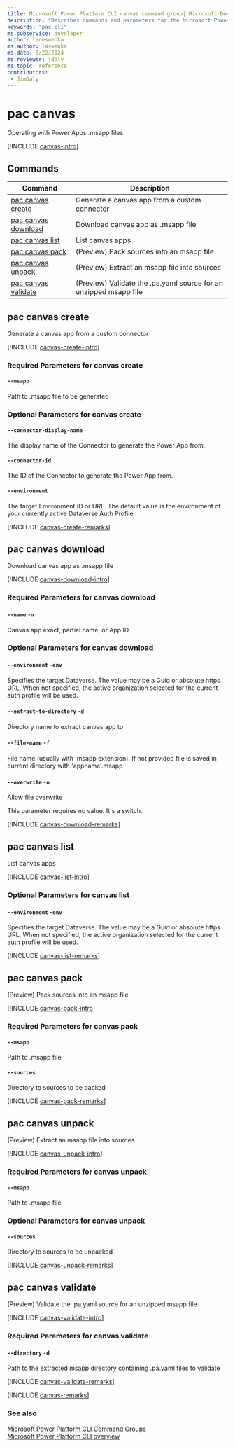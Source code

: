```yaml
---
title: Microsoft Power Platform CLI canvas command group| Microsoft Docs
description: "Describes commands and parameters for the Microsoft Power Platform CLI canvas command group."
keywords: "pac cli"
ms.subservice: developer
author: laneswenka
ms.author: laswenka
ms.date: 8/22/2024
ms.reviewer: jdaly
ms.topic: reference
contributors: 
 - JimDaly
---
```

<!-- 
Do not edit this file. 
This file is generated by a program and any changes will be overwritten when this topic is re-generated.
Use the include files to add additional content to this topic.
-->
# pac canvas

Operating with Power Apps .msapp files

[!INCLUDE [canvas-intro](includes/canvas-intro.md)]

## Commands

|Command|Description|
|---------|---------|
|[pac canvas create](#pac-canvas-create)|Generate a canvas app from a custom connector|
|[pac canvas download](#pac-canvas-download)|Download canvas app as .msapp file|
|[pac canvas list](#pac-canvas-list)|List canvas apps|
|[pac canvas pack](#pac-canvas-pack)|(Preview) Pack sources into an msapp file|
|[pac canvas unpack](#pac-canvas-unpack)|(Preview) Extract an msapp file into sources|
|[pac canvas validate](#pac-canvas-validate)|(Preview) Validate the .pa.yaml source for an unzipped msapp file|


## pac canvas create

Generate a canvas app from a custom connector

[!INCLUDE [canvas-create-intro](includes/canvas-create-intro.md)]


### Required Parameters for canvas create

#### `--msapp`

Path to .msapp file to be generated


### Optional Parameters for canvas create

#### `--connector-display-name`

The display name of the Connector to generate the Power App from.

#### `--connector-id`

The ID of the Connector to generate the Power App from.

#### `--environment`

The target Environment ID or URL. The default value is the environment of your currently active Dataverse Auth Profile.

[!INCLUDE [canvas-create-remarks](includes/canvas-create-remarks.md)]

## pac canvas download

Download canvas app as .msapp file

[!INCLUDE [canvas-download-intro](includes/canvas-download-intro.md)]


### Required Parameters for canvas download

#### `--name` `-n`

Canvas app exact, partial name, or App ID


### Optional Parameters for canvas download

#### `--environment` `-env`

Specifies the target Dataverse. The value may be a Guid or absolute https URL. When not specified, the active organization selected for the current auth profile will be used.

#### `--extract-to-directory` `-d`

Directory name to extract canvas app to

#### `--file-name` `-f`

File name (usually with .msapp extension). If not provided file is saved in current directory with 'appname'.msapp

#### `--overwrite` `-o`

Allow file overwrite

This parameter requires no value. It's a switch.

[!INCLUDE [canvas-download-remarks](includes/canvas-download-remarks.md)]

## pac canvas list

List canvas apps

[!INCLUDE [canvas-list-intro](includes/canvas-list-intro.md)]


### Optional Parameters for canvas list

#### `--environment` `-env`

Specifies the target Dataverse. The value may be a Guid or absolute https URL. When not specified, the active organization selected for the current auth profile will be used.

[!INCLUDE [canvas-list-remarks](includes/canvas-list-remarks.md)]

## pac canvas pack

(Preview) Pack sources into an msapp file

[!INCLUDE [canvas-pack-intro](includes/canvas-pack-intro.md)]


### Required Parameters for canvas pack

#### `--msapp`

Path to .msapp file

#### `--sources`

Directory to sources to be packed

[!INCLUDE [canvas-pack-remarks](includes/canvas-pack-remarks.md)]

## pac canvas unpack

(Preview) Extract an msapp file into sources

[!INCLUDE [canvas-unpack-intro](includes/canvas-unpack-intro.md)]


### Required Parameters for canvas unpack

#### `--msapp`

Path to .msapp file


### Optional Parameters for canvas unpack

#### `--sources`

Directory to sources to be unpacked

[!INCLUDE [canvas-unpack-remarks](includes/canvas-unpack-remarks.md)]

## pac canvas validate

(Preview) Validate the .pa.yaml source for an unzipped msapp file

[!INCLUDE [canvas-validate-intro](includes/canvas-validate-intro.md)]


### Required Parameters for canvas validate

#### `--directory` `-d`

Path to the extracted msapp directory containing .pa.yaml files to validate

[!INCLUDE [canvas-validate-remarks](includes/canvas-validate-remarks.md)]

[!INCLUDE [canvas-remarks](includes/canvas-remarks.md)]

### See also

[Microsoft Power Platform CLI Command Groups](index.md)<br />
[Microsoft Power Platform CLI overview](../introduction.md)